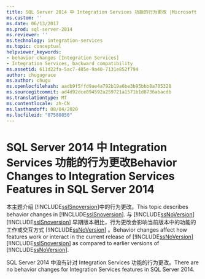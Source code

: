 ```yaml
---
title: SQL Server 2014 中 Integration Services 功能的行为更改 |Microsoft Docs
ms.custom: ''
ms.date: 06/13/2017
ms.prod: sql-server-2014
ms.reviewer: ''
ms.technology: integration-services
ms.topic: conceptual
helpviewer_keywords:
- behavior changes [Integration Services]
- Integration Services, backward compatibility
ms.assetid: 611d22fa-5ac7-485e-9a40-7131e852f794
author: chugugrace
ms.author: chugu
ms.openlocfilehash: aadb9f5ffd9ae4a792b19a6be3b95bbb8a705328
ms.sourcegitcommit: ad4d92dce894592a259721a1571b1d8736abacdb
ms.translationtype: MT
ms.contentlocale: zh-CN
ms.lasthandoff: 08/04/2020
ms.locfileid: "87580850"
---
```

# <a name="behavior-changes-to-integration-services-features-in-sql-server-2014"></a><span data-ttu-id="84b7a-102">SQL Server 2014 中 Integration Services 功能的行为更改</span><span class="sxs-lookup"><span data-stu-id="84b7a-102">Behavior Changes to Integration Services Features in SQL Server 2014</span></span>
  <span data-ttu-id="84b7a-103">本主题介绍 [!INCLUDE[ssISnoversion](../includes/ssisnoversion-md.md)]中的行为更改。</span><span class="sxs-lookup"><span data-stu-id="84b7a-103">This topic describes behavior changes in [!INCLUDE[ssISnoversion](../includes/ssisnoversion-md.md)].</span></span> <span data-ttu-id="84b7a-104">与 [!INCLUDE[ssNoVersion](../includes/ssnoversion-md.md)] [!INCLUDE[ssISnoversion](../includes/ssisnoversion-md.md)] 早期版本相比，行为更改会影响当前版本中的功能的工作或交互方式 [!INCLUDE[ssNoVersion](../includes/ssnoversion-md.md)] 。</span><span class="sxs-lookup"><span data-stu-id="84b7a-104">Behavior changes affect how features work or interact in the current release of [!INCLUDE[ssNoVersion](../includes/ssnoversion-md.md)][!INCLUDE[ssISnoversion](../includes/ssisnoversion-md.md)] as compared to earlier versions of [!INCLUDE[ssNoVersion](../includes/ssnoversion-md.md)].</span></span>  
  
 <span data-ttu-id="84b7a-105">SQL Server 2014 中没有针对 Integration Services 功能的行为更改。</span><span class="sxs-lookup"><span data-stu-id="84b7a-105">There are no behavior changes for Integration Services features in SQL Server 2014.</span></span>  
  
  

